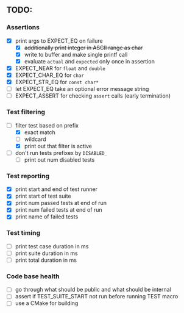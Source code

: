 ## TODO:

### Assertions
- [x] print args to EXPECT_EQ on failure
  - [x] ~~additionally print integer in ASCII range as char~~
  - [x] write to buffer and make single printf call
  - [x] evaluate `actual` and `expected` only once in assertion
- [x] EXPECT_NEAR for `float` and `double`
- [x] EXPECT_CHAR_EQ for `char`
- [x] EXPECT_STR_EQ for `const char*`
- [ ] let EXPECT_EQ take an optional error message string
- [ ] EXPECT_ASSERT for checking `assert` calls (early termination)

### Test filtering
- [ ] filter test based on prefix
  - [x] exact match
  - [ ] wildcard
  - [x] print out that filter is active
- [ ] don't run tests prefixex by `DISABLED_`
  - [ ] print out num disabled tests

### Test reporting
- [x] print start and end of test runner
- [x] print start of test suite
- [x] print num passed tests at end of run
- [x] print num failed tests at end of run
- [x] print name of failed tests

### Test timing
- [ ] print test case duration in ms
- [ ] print suite duration in ms
- [ ] print total duration in ms

### Code base health
- [ ] go through what should be public and what should be internal
- [ ] assert if TEST_SUITE_START not run before running TEST macro
- [ ] use a CMake for building
